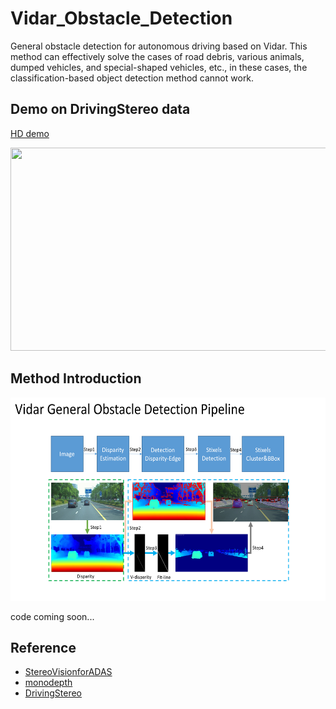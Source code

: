 # Vidar_Obstacle_Detection
General obstacle detection for autonomous driving based on Vidar. This method can effectively solve the cases of road debris, various animals, dumped vehicles, and special-shaped vehicles, etc., in these cases, the classification-based object detection method cannot work.


##  Demo on DrivingStereo data
[HD demo](https://b23.tv/d2VFwLd)
<p align="center">
  <img width="640" height="325" src="./demos/Vidar-obstacle-demo.gif" data-zoomable>
</p>

## Method Introduction
<p align="center">
  <img width="640" height="325" src="./demos/Vidar-obstacle-pipline.png" data-zoomable>
</p>

code coming soon...
## Reference
* [StereoVisionforADAS](https://github.com/tkwoo/StereoVisionforADAS)
* [monodepth](https://github.com/mrharicot/monodepth)
* [DrivingStereo](https://drivingstereo-dataset.github.io/)